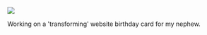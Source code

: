 ![](https://db-feed.s3.amazonaws.com/legacy/h-1506307508432.gif)

Working on a 'transforming' website birthday card for my nephew.
